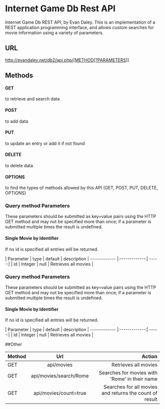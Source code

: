 # Internet Game Db Rest API

Internet Game Db REST API, by Evan Daley. This is an implementation of a REST application programming interface, and allows custom searches for movie information using a variety of parameters. 

## URL 

http://evandaley.net/db2/api.php/[METHOD[?PARAMETERS]]

## Methods

#### GET
to retrieve and search data
#### POST
to add data
#### PUT
to update an entry or add it if not found
#### DELETE
to delete data
#### OPTIONS
to find the types of methods allowed by this API (GET, POST, PUT, DELETE, OPTIONS)

### Query method Parameters
These parameters should be submitted as key=value pairs using the HTTP GET method and may not be specified more than once; if a parameter is submitted multiple times the result is undefined. 

#### Single Movie by Identifier
If no id is specified all entries will be returned.

| Parameter        | type           | default  | description
| ------------- |:-------------:| -----:|
| id      | Integer | null | Retrieves all movies |



### Query method Parameters
These parameters should be submitted as key=value pairs using the HTTP GET method and may not be specified more than once; if a parameter is submitted multiple times the result is undefined. 

#### Single Movie by Identifier
If no id is specified all entries will be returned.

| Parameter        | type           | default  | description
| ------------- |:-------------:| -----:|
| id      | Integer | null | Retrieves all movies |





##Other


| Method        | Url           | Action  |
| ------------- |:-------------:| -----:|
| GET      | api/movies | Retrieves all movies |
| GET     | api/movies/search/Rome     |   Searches for movies with 'Rome' in their name |
| GET | api/movies/count=true      |    Searches for all movies and returns the count of result |

